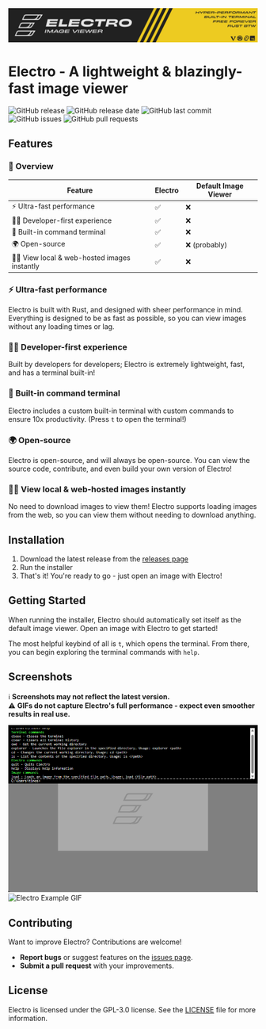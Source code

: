 <div align="center">
  <img src="./.github/README_content/README_Banner.jpg">
</div>

# Electro - A lightweight & blazingly-fast image viewer

![GitHub release](https://img.shields.io/github/v/release/pTinosq/Electro)
![GitHub release date](https://img.shields.io/github/release-date/pTinosq/Electro)
![GitHub last commit](https://img.shields.io/github/last-commit/pTinosq/Electro)
![GitHub issues](https://img.shields.io/github/issues/pTinosq/Electro)
![GitHub pull requests](https://img.shields.io/github/issues-pr/pTinosq/Electro)


## Features

### 👀 Overview

| Feature                                     | Electro | Default Image Viewer |
| ------------------------------------------- | ------- | -------------------- |
| ⚡ Ultra-fast performance                    | ✅       | ❌                    |
| 🧑‍💻 Developer-first experience                | ✅       | ❌                    |
| 🚀 Built-in command terminal                 | ✅       | ❌                    |
| 🌍 Open-source                               | ✅       | ❌ (probably)         |
| ⛓️‍💥 View local & web-hosted images instantly | ✅       | ❌                    |

### ⚡ Ultra-fast performance

Electro is built with Rust, and designed with sheer performance in mind. Everything is designed to be as fast as possible, so you can view images without any loading times or lag.

### 🧑‍💻 Developer-first experience

Built by developers for developers; Electro is extremely lightweight, fast, and has a terminal built-in!

### 🚀 Built-in command terminal

Electro includes a custom built-in terminal with custom commands to ensure 10x productivity. (Press `t` to open the terminal!)

### 🌍 Open-source

Electro is open-source, and will always be open-source. You can view the source code, contribute, and even build your own version of Electro!

### ⛓️‍💥 View local & web-hosted images instantly

No need to download images to view them! Electro supports loading images from the web, so you can view them without needing to download anything.

## Installation

1. Download the latest release from the [releases page](https://github.com/pTinosq/Electro/releases)
2. Run the installer
3. That's it! You're ready to go - just open an image with Electro!

## Getting Started

When running the installer, Electro should automatically set itself as the default image viewer. Open an image with Electro to get started!

The most helpful keybind of all is `t`, which opens the terminal. From there, you can begin exploring the terminal commands with `help`.

## Screenshots

ℹ️ **Screenshots may not reflect the latest version.**  
⚠️ **GIFs do not capture Electro's full performance - expect even smoother results in real use.**

![Electro Terminal Help Screenshot](./.github/README_content/electro_terminal_help.png)
![Electro Example GIF](./.github/README_content/electro_example.gif)

## Contributing

Want to improve Electro? Contributions are welcome!  

- **Report bugs** or suggest features on the [issues page](https://github.com/pTinosq/Electro/issues).
- **Submit a pull request** with your improvements.

## License

Electro is licensed under the GPL-3.0 license. See the [LICENSE](./LICENSE) file for more information.
